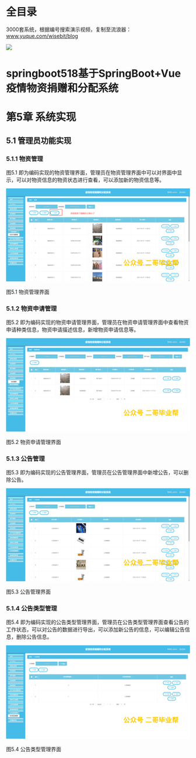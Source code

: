 # 全目录

3000套系统，根据编号搜索演示视频，复制至流浪器：www.yuque.com/wisebit/blog


![](https://bitwise.oss-cn-heyuan.aliyuncs.com/2024/11/06/qq_wechat.png)

# springboot518基于SpringBoot+Vue疫情物资捐赠和分配系统

# 第5章 系统实现

## 5.1 管理员功能实现
### 5.1.1 物资管理
图5.1 即为编码实现的物资管理界面，管理员在物资管理界面中可以对界面中显示，可以对物资信息的物资状态进行查看，可以添加新的物资信息等。

![](/md/blog.015.png)

图5.1 物资管理界面
### 5.1.2 物资申请管理
图5.2 即为编码实现的物资申请管理界面，管理员在物资申请管理界面中查看物资申请种类信息，物资申请描述信息，新增物资申请信息等。

![](/md/blog.016.png)

图5.2 物资申请管理界面
### 5.1.3 公告管理
图5.3 即为编码实现的公告管理界面，管理员在公告管理界面中新增公告，可以删除公告。

![](/md/blog.017.png)

图5.3 公告管理界面
### 5.1.4 公告类型管理
图5.4 即为编码实现的公告类型管理界面，管理员在公告类型管理界面查看公告的工作状态，可以对公告的数据进行导出，可以添加新公告的信息，可以编辑公告信息，删除公告信息。

![](/md/blog.018.png)

图5.4 公告类型管理界面






